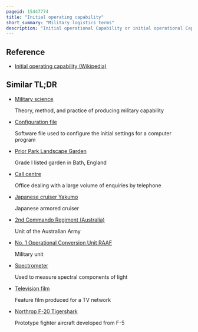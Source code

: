 ```yaml
---
pageid: 15447774
title: "Initial operating capability"
short_summary: "Military logistics terms"
description: "Initial operational Capability or initial operational Capability is the State achieved when a Capability is available in its least usefully deployable Form. The Term is often used in Government or military Procurement."
---
```


## Reference

- [Initial operating capability (Wikipedia)](https://en.wikipedia.org/?curid=15447774)

## Similar TL;DR

- [Military science](/tldr/en/military-science)

  Theory, method, and practice of producing military capability

- [Configuration file](/tldr/en/configuration-file)

  Software file used to configure the initial settings for a computer program

- [Prior Park Landscape Garden](/tldr/en/prior-park-landscape-garden)

  Grade I listed garden in Bath, England

- [Call centre](/tldr/en/call-centre)

  Office dealing with a large volume of enquiries by telephone

- [Japanese cruiser Yakumo](/tldr/en/japanese-cruiser-yakumo)

  Japanese armored cruiser

- [2nd Commando Regiment (Australia)](/tldr/en/2nd-commando-regiment-australia)

  Unit of the Australian Army

- [No. 1 Operational Conversion Unit RAAF](/tldr/en/no-1-operational-conversion-unit-raaf)

  Military unit

- [Spectrometer](/tldr/en/spectrometer)

  Used to measure spectral components of light

- [Television film](/tldr/en/television-film)

  Feature film produced for a TV network

- [Northrop F-20 Tigershark](/tldr/en/northrop-f-20-tigershark)

  Prototype fighter aircraft developed from F-5
